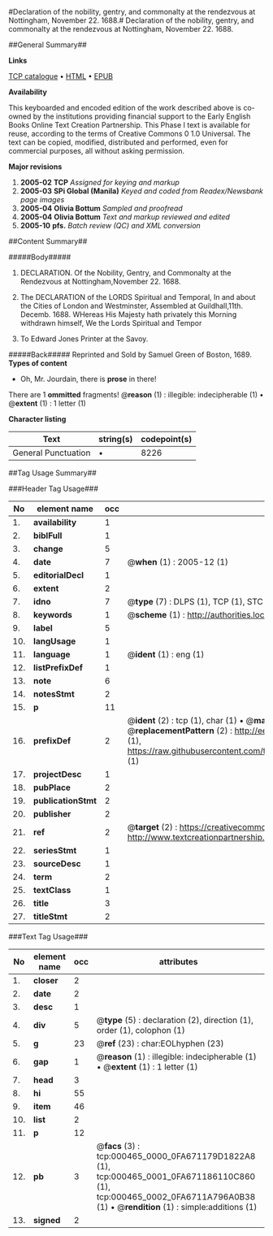 #Declaration of the nobility, gentry, and commonalty at the rendezvous at Nottingham, November 22. 1688.#
Declaration of the nobility, gentry, and commonalty at the rendezvous at Nottingham, November 22. 1688.

##General Summary##

**Links**

[TCP catalogue](http://www.ota.ox.ac.uk/tcp/)  • 
[HTML](http://tei.it.ox.ac.uk/tcp/Texts-HTML/free/N00/N00382.html)  • 
[EPUB](http://tei.it.ox.ac.uk/tcp/Texts-EPUB/free/N00/N00382.epub)

**Availability**

This keyboarded and encoded edition of the
	       work described above is co-owned by the institutions
	       providing financial support to the Early English Books
	       Online Text Creation Partnership. This Phase I text is
	       available for reuse, according to the terms of Creative
	       Commons 0 1.0 Universal. The text can be copied,
	       modified, distributed and performed, even for
	       commercial purposes, all without asking permission.

**Major revisions**

1. __2005-02__ __TCP__ *Assigned for keying and markup*
1. __2005-03__ __SPi Global (Manila)__ *Keyed and coded from Readex/Newsbank page images*
1. __2005-04__ __Olivia Bottum__ *Sampled and proofread*
1. __2005-04__ __Olivia Bottum__ *Text and markup reviewed and edited*
1. __2005-10__ __pfs.__ *Batch review (QC) and XML conversion*

##Content Summary##

#####Body#####

1. DECLARATION. Of the Nobility, Gentry, and Commonalty at the Rendezvous at Nottingham,November 22. 1688.

1. The DECLARATION of the LORDS Spiritual and Temporal, In and about the Cities of London and Westminster, Assembled at Guildhall,11th. Decemb. 1688.
WHereas His Majesty hath privately this Morning withdrawn himself, We the Lords Spiritual and Tempor
1. To Edward Jones Printer at the Savoy.

#####Back#####
Reprinted and Sold by Samuel Green of Boston, 1689.
**Types of content**

  * Oh, Mr. Jourdain, there is **prose** in there!

There are 1 **ommitted** fragments! 
 @__reason__ (1) : illegible: indecipherable (1)  •  @__extent__ (1) : 1 letter (1)

**Character listing**


|Text|string(s)|codepoint(s)|
|---|---|---|
|General Punctuation|•|8226|

##Tag Usage Summary##

###Header Tag Usage###

|No|element name|occ|attributes|
|---|---|---|---|
|1.|__availability__|1||
|2.|__biblFull__|1||
|3.|__change__|5||
|4.|__date__|7| @__when__ (1) : 2005-12 (1)|
|5.|__editorialDecl__|1||
|6.|__extent__|2||
|7.|__idno__|7| @__type__ (7) : DLPS (1), TCP (1), STC (2), NOTIS (1), IMAGE-SET (1), EVANS-CITATION (1)|
|8.|__keywords__|1| @__scheme__ (1) : http://authorities.loc.gov/ (1)|
|9.|__label__|5||
|10.|__langUsage__|1||
|11.|__language__|1| @__ident__ (1) : eng (1)|
|12.|__listPrefixDef__|1||
|13.|__note__|6||
|14.|__notesStmt__|2||
|15.|__p__|11||
|16.|__prefixDef__|2| @__ident__ (2) : tcp (1), char (1)  •  @__matchPattern__ (2) : ([0-9\-]+):([0-9IVX]+) (1), (.+) (1)  •  @__replacementPattern__ (2) : http://eebo.chadwyck.com/downloadtiff?vid=$1&page=$2 (1), https://raw.githubusercontent.com/textcreationpartnership/Texts/master/tcpchars.xml#$1 (1)|
|17.|__projectDesc__|1||
|18.|__pubPlace__|2||
|19.|__publicationStmt__|2||
|20.|__publisher__|2||
|21.|__ref__|2| @__target__ (2) : https://creativecommons.org/publicdomain/zero/1.0/ (1), http://www.textcreationpartnership.org/docs/. (1)|
|22.|__seriesStmt__|1||
|23.|__sourceDesc__|1||
|24.|__term__|2||
|25.|__textClass__|1||
|26.|__title__|3||
|27.|__titleStmt__|2||


###Text Tag Usage###

|No|element name|occ|attributes|
|---|---|---|---|
|1.|__closer__|2||
|2.|__date__|2||
|3.|__desc__|1||
|4.|__div__|5| @__type__ (5) : declaration (2), direction (1), order (1), colophon (1)|
|5.|__g__|23| @__ref__ (23) : char:EOLhyphen (23)|
|6.|__gap__|1| @__reason__ (1) : illegible: indecipherable (1)  •  @__extent__ (1) : 1 letter (1)|
|7.|__head__|3||
|8.|__hi__|55||
|9.|__item__|46||
|10.|__list__|2||
|11.|__p__|12||
|12.|__pb__|3| @__facs__ (3) : tcp:000465_0000_0FA671179D1822A8 (1), tcp:000465_0001_0FA671186110C860 (1), tcp:000465_0002_0FA6711A796A0B38 (1)  •  @__rendition__ (1) : simple:additions (1)|
|13.|__signed__|2||
